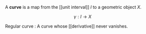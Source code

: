 A **curve** is a map from the [[unit interval]] $I$ to a geometric object $X$.

$$
\gamma : I \to X
$$

Regular curve
: A curve whose [[derivative]] never vanishes.